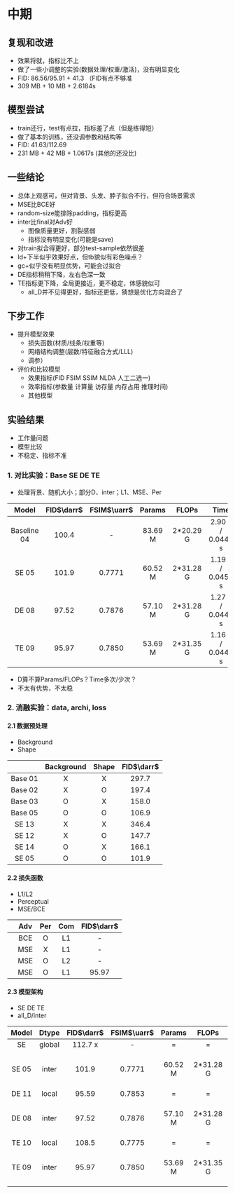 <!-- 特征融合D？

D, D1, D2, D3
adv_all, adv_parts -->
# 中期

## 复现和改进

- 效果将就，指标比不上
- 做了一些小调整的实验(数据处理/权重/激活)，没有明显变化
- FID: 86.56/95.91 + 41.3 （FID有点不够准
- 309 MB + 10 MB + 2.6184s

## 模型尝试

- train还行，test有点拉，指标差了点（但是练得短）
- 做了基本的训练，还没调参数和结构等
- FID: 41.63/112.69
- 231 MB + 42 MB + 1.0617s (其他的还没比)

## 一些结论

- 总体上观感可，但对背景、头发、脖子拟合不行，但符合场景需求
- MSE比BCE好
- random-size能排除padding，指标更高
- inter比final对Adv好
  - 图像质量更好，割裂感弱
  - 指标没有明显变化(可能是save)
- 对train拟合得更好，部分test-sample依然很差
- ld+下半似乎效果好点，但tb貌似有彩色噪点？
- gc+似乎没有明显优势，可能会过拟合
- DE指标稍稍下降，左右色深一致
- TE指标更下降，全局更接近，更不稳定，体感貌似可
  - all_D并不见得更好，指标还更低，猜想是优化方向混合了

## 下步工作

- 提升模型效果
  - 损失函数(材质/线条/权重等)
  - 网络结构调整(层数/特征融合方式/LLL)
  - 调参）
- 评价和比较模型
  - 效果指标(FID FSIM SSIM NLDA 人工二选一)
  - 效率指标(参数量 计算量 访存量 内存占用 推理时间)
  - 其他模型

## 实验结果

- 工作量问题
- 模型比较
- 不稳定、指标不准

### 1. 对比实验：Base SE DE TE

- 处理背景、随机大小；部分D、inter；L1、MSE、Per

|    Model    | FID$\darr$ | FSIM$\uarr$ | Params  |   FLOPs   |       Time        |
| :---------: | :--------: | :---------: | :-----: | :-------: | :---------------: |
| Baseline 04 |   100.4    |      -      | 83.69 M | 2*20.29 G | 2.90 s / 0.0449 s |
|    SE 05    |   101.9    |   0.7771    | 60.52 M | 2*31.28 G | 1.19 s / 0.0456 s |
|    DE 08    |   97.52    |   0.7876    | 57.10 M | 2*31.28 G | 1.27 s / 0.0448 s |
|    TE 09    |   95.97    |   0.7850    | 53.69 M | 2*31.35 G | 1.16 s / 0.0443 s |

- D算不算Params/FLOPs？Time多次/少次？
- 不太有优势，不太稳

### 2. 消融实验：data, archi, loss

#### 2.1 数据预处理

- Background
- Shape

|         | Background | Shape | FID$\darr$ |
| :-----: | :--------: | :---: | :--------: |
| Base 01 |     X      |   X   |   297.7    |
| Base 02 |     X      |   O   |   197.4    |
| Base 03 |     O      |   X   |   158.0    |
| Base 05 |     O      |   O   |   106.9    |
|  SE 13  |     X      |   X   |   346.4    |
|  SE 12  |     X      |   O   |   147.7    |
|  SE 14  |     O      |   X   |   166.1    |
|  SE 05  |     O      |   O   |   101.9    |

#### 2.2 损失函数

- L1/L2
- Perceptual
- MSE/BCE

|      | Adv  | Per  | Com  | FID$\darr$ |
| ---- | :--: | :--: | :--: | :--------: |
|      | BCE  |  O   |  L1  |     -      |
|      | MSE  |  X   |  L1  |     -      |
|      | MSE  |  O   |  L2  |     -      |
|      | MSE  |  O   |  L1  |   95.97    |

#### 2.3 模型架构

- SE DE TE
- all_D/inter

| Model | Dtype  | FID$\darr$ | FSIM$\uarr$ | Params  |   FLOPs   |       Time        |
| :---: | :----: | :--------: | :---------: | :-----: | :-------: | :---------------: |
|  SE   | global |  112.7 x   |      -      |    =    |     =     |         =         |
| SE 05 | inter  |   101.9    |   0.7771    | 60.52 M | 2*31.28 G | 1.19 s / 0.0444 s |
| DE 11 | local  |   95.59    |   0.7853    |    =    |     =     |         =         |
| DE 08 | inter  |   97.52    |   0.7876    | 57.10 M | 2*31.28 G | 1.27 s / 0.0448 s |
| TE 10 | local  |   108.5    |   0.7775    |    =    |     =     |         =         |
| TE 09 | inter  |   95.97    |   0.7850    | 53.69 M | 2*31.35 G | 1.16 s / 0.0443 s |

